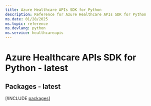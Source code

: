 ```yaml
---
title: Azure Healthcare APIs SDK for Python
description: Reference for Azure Healthcare APIs SDK for Python
ms.date: 01/28/2025
ms.topic: reference
ms.devlang: python
ms.service: healthcareapis
---
```

# Azure Healthcare APIs SDK for Python - latest
## Packages - latest
[!INCLUDE [packages](healthcare-apis-index.md)]